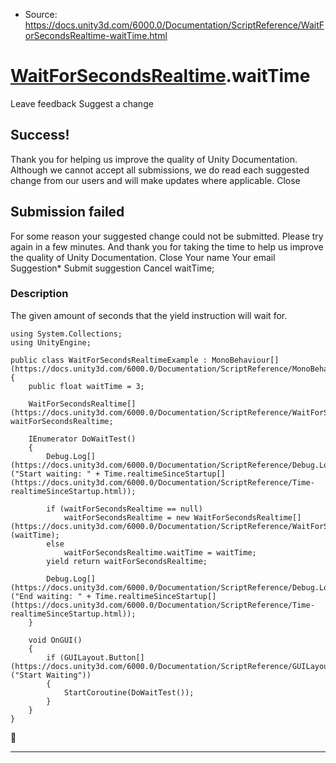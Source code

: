 * Source: https://docs.unity3d.com/6000.0/Documentation/ScriptReference/WaitForSecondsRealtime-waitTime.html

#  [WaitForSecondsRealtime](https://docs.unity3d.com/6000.0/Documentation/ScriptReference/WaitForSecondsRealtime.html).waitTime
Leave feedback
Suggest a change
## Success!
Thank you for helping us improve the quality of Unity Documentation. Although we cannot accept all submissions, we do read each suggested change from our users and will make updates where applicable.
Close
## Submission failed
For some reason your suggested change could not be submitted. Please <a>try again</a> in a few minutes. And thank you for taking the time to help us improve the quality of Unity Documentation.
Close
Your name Your email Suggestion* Submit suggestion
Cancel
waitTime; 
### Description
The given amount of seconds that the yield instruction will wait for.
```
using System.Collections;
using UnityEngine;  
  
public class WaitForSecondsRealtimeExample : MonoBehaviour[](https://docs.unity3d.com/6000.0/Documentation/ScriptReference/MonoBehaviour.html)
{
    public float waitTime = 3;  
  
    WaitForSecondsRealtime[](https://docs.unity3d.com/6000.0/Documentation/ScriptReference/WaitForSecondsRealtime.html) waitForSecondsRealtime;  
  
    IEnumerator DoWaitTest()
    {
        Debug.Log[](https://docs.unity3d.com/6000.0/Documentation/ScriptReference/Debug.Log.html)("Start waiting: " + Time.realtimeSinceStartup[](https://docs.unity3d.com/6000.0/Documentation/ScriptReference/Time-realtimeSinceStartup.html));  
  
        if (waitForSecondsRealtime == null)
            waitForSecondsRealtime = new WaitForSecondsRealtime[](https://docs.unity3d.com/6000.0/Documentation/ScriptReference/WaitForSecondsRealtime.html)(waitTime);
        else
            waitForSecondsRealtime.waitTime = waitTime;
        yield return waitForSecondsRealtime;  
  
        Debug.Log[](https://docs.unity3d.com/6000.0/Documentation/ScriptReference/Debug.Log.html)("End waiting: " + Time.realtimeSinceStartup[](https://docs.unity3d.com/6000.0/Documentation/ScriptReference/Time-realtimeSinceStartup.html));
    }  
  
    void OnGUI()
    {
        if (GUILayout.Button[](https://docs.unity3d.com/6000.0/Documentation/ScriptReference/GUILayout.Button.html)("Start Waiting"))
        {
            StartCoroutine(DoWaitTest());
        }
    }
}

```

* * *
